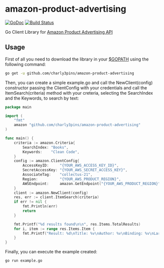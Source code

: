 # amazon-product-advertising
[![GoDoc](https://godoc.org/github.com/charly3pins/amazon-product-advertising?status.svg)](https://godoc.org/github.com/charly3pins/amazon-product-advertising)
[![Build Status](https://travis-ci.org/charly3pins/amazon-product-advertising.svg?branch=master)](https://travis-ci.org/charly3pins/amazon-product-advertising)

Go Client Library for [Amazon Product Advertising API](https://affiliate-program.amazon.com/gp/advertising/api/detail/main.html)

## Usage
First of all you need to download the library in your [$GOPATH](https://golang.org/doc/code.html#GOPATH) using the following command:
```sh
go get -u github.com/charly3pins/amazon-product-advertising
```
Then, you can create a simple example.go and call the NewClient(config) constructor passing the ClientConfig with your credentials and call the ItemSearch(criteria) method with your creteria, selecting the SearchIndex and the Keywords, to search by text:
```go
package main

import (
	"fmt"
	amazon "github.com/charly3pins/amazon-product-advertising"
)

func main() {
	criteria := amazon.Criteria{
		SearchIndex: "Books",
		Keywords:    "Clean Code",
	}
	config := amazon.ClientConfig{
		AccessKeyID:     "{YOUR_AWS_ACCESS_KEY_ID}",
		SecretAccessKey: "{YOUR_AWS_SECRET_ACCESS_KEY}",
		AssociateTag:    "collectus-21",
		Region:          "{YOUR_AWS_PRODUCT_REGION}",
		AWSEndpoint:     amazon.GetEndpoint("{YOUR_AWS_PRODUCT_REGION}"),
	}
	client := amazon.NewClient(config)
	res, err := client.ItemSearch(criteria)
	if err != nil {
		fmt.Println(err)
		return
	}

	fmt.Printf("%d results found\n\n", res.Items.TotalResults)
	for i, item := range res.Items.Item {
		fmt.Printf("Result: %d\nTitle: %v\nAuthor: %v\nBinding: %v\nLargeImage: %v\nURL: %v\n\n", i, item.ItemAttributes.Title, item.ItemAttributes.Author, item.ItemAttributes.Binding, item.ImageSets.ImageSet[0].LargeImage, item.DetailPageURL)
	}
}
```

Finally, you can execute the example created:
```
go run example.go
```

